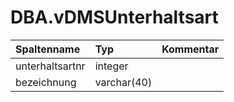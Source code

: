 # DBA.vDMSUnterhaltsart

|Spaltenname|Typ|Kommentar|
|:----------|:--|:--------|
|unterhaltsartnr|integer||
|bezeichnung|varchar(40)||
